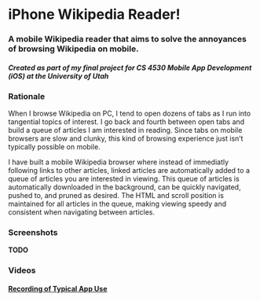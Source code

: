 # iPhone Wikipedia Reader!
### A mobile Wikipedia reader that aims to solve the annoyances of browsing Wikipedia on mobile. 
##### *Created as part of my final project for CS 4530 Mobile App Development (iOS) at the University of Utah*

### Rationale 
When I browse Wikipedia on PC, I tend to open dozens of tabs as I run into tangential topics of interest. I go back and fourth between open tabs and build a queue of articles I am interested in reading. Since tabs on mobile browsers are slow and clunky, this kind of browsing experience just isn’t typically possible on mobile. 

I have built a mobile Wikipedia browser where instead of immediatly following links to other articles, linked articles are automatically added to a queue of articles you are interested in viewing. This queue of articles is automatically downloaded in the background, can be quickly navigated, pushed to, and pruned as desired. The HTML and scroll position is maintained for all articles in the queue, making viewing speedy and consistent when navigating between articles.

### Screenshots

**TODO**

### Videos

#### [Recording of Typical App Use](https://youtu.be/odCOLLxlNBI)
